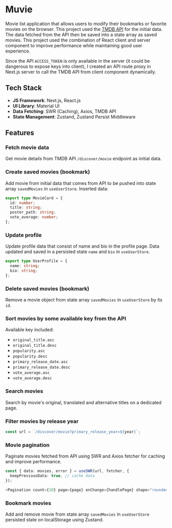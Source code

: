 # Muvie

Movie list application that allows users to modify their bookmarks or favorite movies on the browser. This project used the [TMDB API](https://developer.themoviedb.org/reference/intro/getting-started) for the initial data. The data fetched from the API then be saved into a state array as saved movies. This project used the combination of React client and server component to improve performance while maintaining good user experience.

Since the API `ACCESS_TOKEN` is only available in the server (it could be dangerous to expose keys into client), I created an API route proxy in Next.js server to call the TMDB API from client component dynamically.

## Tech Stack

- **JS Framework**: Next.js, React.js
- **UI Library**: Material UI
- **Data Fetching**: SWR (Caching), Axios, TMDB API
- **State Management**: Zustand, Zustand Persist Middleware

## Features

### Fetch movie data

Get movie details from TMDB API `/discover/movie` endpoint as initial data.

### Create saved movies (bookmark)

Add movie from initial data that comes from API to be pushed into state array `savedMovies` in `useUserStore`.
Inserted data:

```ts
export type MovieCard = {
  id: number;
  title: string;
  poster_path: string;
  vote_average: number;
};
```

### Update profile

Update profile data that consist of name and bio in the profile page. Data updated and saved in a persisted state `name` and `bio` in `useUserStore`.

```ts
export type UserProfile = {
  name: string;
  bio: string;
};
```

### Delete saved movies (bookmark)

Remove a movie object from state array `savedMovies` in `useUserStore` by its `id`.

### Sort movies by some available key from the API

Available key included:

- `original_title.asc`
- `original_title.desc`
- `popularity.asc`
- `popularity.desc`
- `primary_release_date.asc`
- `primary_release_date.desc`
- `vote_average.asc`
- `vote_average.desc`

### Search movies

Search by movie's original, translated and alternative titles on a dedicated page.

### Filter movies by release year

```ts
const url = `/discover/movie?primary_release_year=${year}`;
```

### Movie pagination

Paginate movies fetched from API using SWR and Axios fetcher for caching and improve performance.

```ts
const { data: movies, error } = useSWR(url, fetcher, {
  keepPreviousData: true, // cache data
});

<Pagination count={10} page={page} onChange={handlePage} shape="rounded" color="primary" />;
```

### Bookmark movies

Add and remove movie from state array `savedMovies` in `useUserStore` persisted state on localStorage using Zustand.
